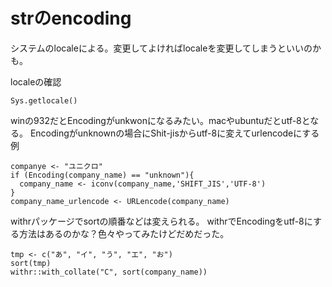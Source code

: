 # strのencoding

システムのlocaleによる。変更してよければlocaleを変更してしまうといいのかも。

localeの確認
```
Sys.getlocale()
```

winの932だとEncodingがunkwonになるみたい。macやubuntuだとutf-8となる。
Encodingがunknownの場合にShit-jisからutf-8に変えてurlencodeにする例
```
companye <- "ユニクロ"
if (Encoding(company_name) == "unknown"){
  company_name <- iconv(company_name,'SHIFT_JIS','UTF-8')
}
company_name_urlencode <- URLencode(company_name)
```

withrパッケージでsortの順番などは変えられる。
withrでEncodingをutf-8にする方法はあるのかな？色々やってみたけどだめだった。
```
tmp <- c("あ", "イ", "う", "エ", "お")
sort(tmp)
withr::with_collate("C", sort(company_name))
```
